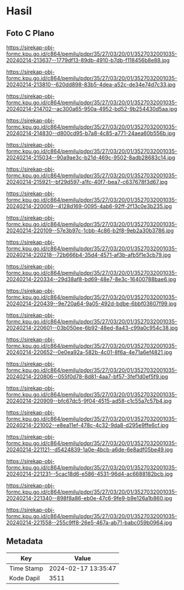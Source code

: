 # Hasil

## Foto C Plano

https://sirekap-obj-formc.kpu.go.id/c864/pemilu/pdpr/35/27/03/20/01/3527032001035-20240214-213637--1779df13-89db-4910-b7db-f118456b8e88.jpg

https://sirekap-obj-formc.kpu.go.id/c864/pemilu/pdpr/35/27/03/20/01/3527032001035-20240214-213810--620dd898-83b5-4dea-a52c-de34e74d7c33.jpg

https://sirekap-obj-formc.kpu.go.id/c864/pemilu/pdpr/35/27/03/20/01/3527032001035-20240214-214702--ac300a65-950a-4952-bd52-9b254430d5aa.jpg

https://sirekap-obj-formc.kpu.go.id/c864/pemilu/pdpr/35/27/03/20/01/3527032001035-20240214-214830--d800cd95-b7a8-4c85-a771-24aea60b556b.jpg

https://sirekap-obj-formc.kpu.go.id/c864/pemilu/pdpr/35/27/03/20/01/3527032001035-20240214-215034--90a9ae3c-b21d-469c-9502-8adb28683c14.jpg

https://sirekap-obj-formc.kpu.go.id/c864/pemilu/pdpr/35/27/03/20/01/3527032001035-20240214-215921--bf29d597-a1fc-40f7-bea7-c637678f3d67.jpg

https://sirekap-obj-formc.kpu.go.id/c864/pemilu/pdpr/35/27/03/20/01/3527032001035-20240214-220009--4128d169-0095-4ab6-92ff-2f13c0e3b235.jpg

https://sirekap-obj-formc.kpu.go.id/c864/pemilu/pdpr/35/27/03/20/01/3527032001035-20240214-220109--57e3b97c-1cbb-4c86-b2f8-9eb2a30b3786.jpg

https://sirekap-obj-formc.kpu.go.id/c864/pemilu/pdpr/35/27/03/20/01/3527032001035-20240214-220218--72b666b4-35d4-4571-af3b-afb5f1e3cb79.jpg

https://sirekap-obj-formc.kpu.go.id/c864/pemilu/pdpr/35/27/03/20/01/3527032001035-20240214-220334--29d38af8-bd69-48e7-8e3c-16400788bae6.jpg

https://sirekap-obj-formc.kpu.go.id/c864/pemilu/pdpr/35/27/03/20/01/3527032001035-20240214-220439--9e720a64-9a05-492d-bdbe-6bbf03607f99.jpg

https://sirekap-obj-formc.kpu.go.id/c864/pemilu/pdpr/35/27/03/20/01/3527032001035-20240214-220601--03b050ee-6b92-48ed-8a43-c99a0c954c38.jpg

https://sirekap-obj-formc.kpu.go.id/c864/pemilu/pdpr/35/27/03/20/01/3527032001035-20240214-220652--0e0ea92a-582b-4c01-8f6a-4e71a6ef4821.jpg

https://sirekap-obj-formc.kpu.go.id/c864/pemilu/pdpr/35/27/03/20/01/3527032001035-20240214-220806--055f0d78-8d81-4aa7-bf57-3fef1d0ef5f9.jpg

https://sirekap-obj-formc.kpu.go.id/c864/pemilu/pdpr/35/27/03/20/01/3527032001035-20240214-220909--bfc67dc5-9f04-4515-ad58-c1c55a7c57b4.jpg

https://sirekap-obj-formc.kpu.go.id/c864/pemilu/pdpr/35/27/03/20/01/3527032001035-20240214-221002--e8ea11ef-478c-4c32-9da8-d295e9ffe6cf.jpg

https://sirekap-obj-formc.kpu.go.id/c864/pemilu/pdpr/35/27/03/20/01/3527032001035-20240214-221121--d5424839-1a0e-4bcb-a6de-6e8adf05be49.jpg

https://sirekap-obj-formc.kpu.go.id/c864/pemilu/pdpr/35/27/03/20/01/3527032001035-20240214-221231--5cac18d6-e586-4531-96d4-ac6688182bcb.jpg

https://sirekap-obj-formc.kpu.go.id/c864/pemilu/pdpr/35/27/03/20/01/3527032001035-20240214-221340--898f8a86-eb0e-47c6-9fe9-b9e126a1b860.jpg

https://sirekap-obj-formc.kpu.go.id/c864/pemilu/pdpr/35/27/03/20/01/3527032001035-20240214-221558--255c9ff8-26e5-467a-ab71-babc059b0964.jpg


## Metadata

| Key        | Value               |
| ---------- | ------------------- |
| Time Stamp | 2024-02-17 13:35:47 |
| Kode Dapil | 3511                |



